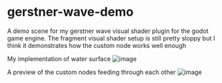 # gerstner-wave-demo
A demo scene for my gerstner wave visual shader plugin for the godot game engine.  The fragment visual shader setup is still pretty sloppy but I think it demonstrates how the custom node works well enough

My implementation of water surface
![image](https://user-images.githubusercontent.com/5532428/152664171-7f918b15-4c40-4d48-ae01-fb584221f271.png)

A preview of the custom nodes feeding through each other
![image](https://user-images.githubusercontent.com/5532428/152664179-6a1adeff-bfdf-4276-98b7-ceb363396011.png)
